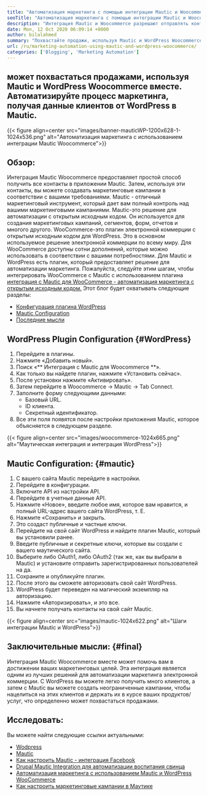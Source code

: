 ```yaml
---
title: "Автоматизация маркетинга с помощью интеграции Mautic и Woocommerce" 
seoTitle: "Автоматизация маркетинга с помощью интеграции Mautic и Woocommerce" 
description: "Интеграция Mautic и Woocommerce разрешают отправлять контактную информацию с сайтов WordPress в Mautic. Это помогает продвигать продукты через приложение Mautic." 
date: Mon, 12 Oct 2020 06:09:14 +0000
author: bilalahmed
summary: "Похвастайте продажи, используя Mautic и WordPress Woocommerce вместе. Автоматизируйте процесс маркетинга путем извлечения данных клиентов от WordPress в Mautic." 
url: /ru/marketing-automation-using-mautic-and-wordpress-woocommerce/
categories: ['Blogging', 'Marketing Automation']
---
```


## может похвастаться продажами, используя Mautic и WordPress Woocommerce вместе. Автоматизируйте процесс маркетинга, получая данные клиентов от WordPress в Mautic.

{{< figure align=center src="images/banner-mauticWP-1200x628-1-1024x536.png" alt="Автоматизация маркетинга с использованием интеграции Mautic Woocommerce">}}


## Обзор:
Интеграция Mautic Woocommerce предоставляет простой способ получить все контакты в приложении Mautic. Затем, используя эти контакты, вы можете создавать маркетинговые кампании в соответствии с вашими требованиями. Mautic - отличный маркетинговый инструмент, который дает вам полный контроль над вашими маркетинговыми кампаниями.
Mautic-это решение для автоматизации с открытым исходным кодом. Он используется для создания маркетинговых кампаний, сегментов, форм, отчетов и многого другого.
WooCommerce-это плагин электронной коммерции с открытым исходным кодом для WordPress. Это в основном используемое решение электронной коммерции по всему миру. Для WooCommerce доступны сотни дополнений, которые можно использовать в соответствии с вашими потребностями.
Для Mautic и WordPress есть плагин, который предоставляет решение для автоматизации маркетинга. Пожалуйста, следуйте этим шагам, чтобы интегрировать WooCommerce с Mautic с использованием плагина [интеграция с Mautic для WooCommerce - автоматизация маркетинга с открытым исходным кодом.][1]
Этот блог будет охватывать следующие разделы:
  * [Конфигурация плагина WordPress][2]
  * [Mautic Configuration][3]
  * [Последние мысли][4]

## WordPress Plugin Configuration {#WordPress}
  1. Перейдите в плагины.
  2. Нажмите «Добавить новый».
  3. Поиск «** Интеграция с Mautic для Woocommerce **».
  4. Как только вы найдете плагин, нажмите «Установить сейчас».
  5. После установки нажмите «Активировать».
  6. Затем перейдите в Woocommerce -> Mautic -> Tab Connect.
  7. Заполните форму следующими данными:
      * Базовый URL.
      * ID клиента.
      * Секретный идентификатор.
  8. Все эти поля появятся после настройки приложения Mautic, которое объясняется в следующем разделе.

{{< figure align=center src="images/woocommerce-1024x665.png" alt="Маутическая интеграция и интеграция WordPress">}}


## Mautic Configuration: {#mautic}
  1. С вашего сайта Mautic перейдите в настройки.
  2. Перейдите в конфигурации.
  3. Включите API из настройки API.
  4. Перейдите в учетные данные API.
  5. Нажмите «Новое», введите любое имя, которое вам нравится, и полный URL-адрес вашего сайта WordPress, т. Е.
  6. Нажмите «Сохранить» и закрыть.
  7. Это создаст публичные и частные ключи.
  8. Перейдите на свой сайт WordPress и найдите плагин Mautic, который вы установили ранее.
  9. Введите публичные и секретные ключи, которые вы создали с вашего маутического сайта.
 10. Выберите либо OAuth1, либо OAuth2 (так же, как вы выбрали в Mautic) и установите отправить зарегистрированных пользователей на да.
 11. Сохраните и опубликуйте плагин.
 12. После этого вы сможете авторизовать свой сайт WordPress.
 13. WordPress будет переведен на магический экземпляр на авторизацию.
 14. Нажмите «Авторизировать», и это все.
 15. Вы начнете получать контакты на свой сайт Mautic.

{{< figure align=center src="images/mautic-1024x622.png" alt="Шаги интеграции Mautic и WordPress">}}


## Заключительные мысли: {#final}
Интеграция Mautic Woocommerce вместе может помочь вам в достижении ваших маркетинговых целей. Эта интеграция является одним из лучших решений для автоматизации маркетинга электронной коммерции. С WordPress вы можете легко получить много клиентов, а затем с Mautic вы можете создать неограниченные кампании, чтобы нацелиться на этих клиентов и держать их в курсе ваших продуктов/услуг, что определенно может похвастаться продажами.

## Исследовать:
Вы можете найти следующие ссылки актуальными:
  * [Wodpress][6]
  * [Mautic][7]
  * [Как настроить Mautic - интеграция Facebook][8]
  * [Drupal Mautic Integration для автоматизации воспитания свинца][9]
  * [Автоматизация маркетинга с использованием Mautic и WordPress WooCommerce][10]
  * [Как настроить маркетинговые кампании в Маутике][11]

  
[1]: https://href.li/?https://wordpress.org/plugins/enhanced-woocommerce-mautic-integration/
[2]: #wordpress
[3]: #mautic
[4]: #final
[5]: https://href.li/?http://yourWordpressSite.com/wp-admin/admin.php
[6]: https://products.containerize.com/blogging/wordpress
[7]: https://products.containerize.com/marketing-automation/mautic
[8]: https://blog.containerize.com/marketing-automation/how-to-setup-mautic-facebook-integration/
[9]: https://blog.containerize.com/content-management/drupal-tutorial-automate-lead-growth-with-drupal-mautic/
[10]: https://blog.containerize.com/blogging/ru/marketing-automation-using-mautic-and-wordpress-woocommerce/
[11]: https://blog.containerize.com/marketing-automation/how-to-setup-marketing-campaigns-using-mautic-campaign-builder/
